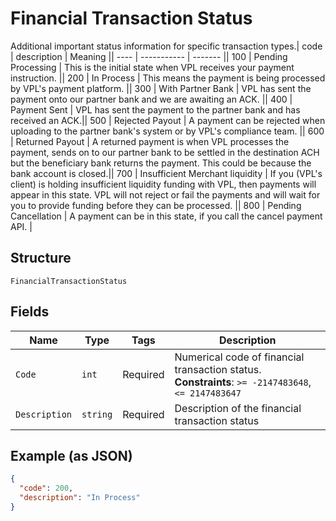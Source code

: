 
# Financial Transaction Status

Additional important status information for specific transaction types.| code  | description  | Meaning || ----  | -----------  | ------- || 100   | Pending Processing | This is the initial state when VPL receives your payment instruction. || 200   | In Process         | This means the payment is being processed by VPL's payment platform. || 300   | With Partner Bank  | VPL has sent the payment onto our partner bank and we are awaiting an ACK. || 400   | Payment Sent       | VPL has sent the payment to the partner bank and has received an ACK.|| 500   | Rejected Payout    | A payment can be rejected when uploading to the partner bank's system or by VPL's compliance team. || 600   | Returned Payout    | A returned payment is when VPL processes the payment, sends on to our partner bank to be settled in the destination ACH but the beneficiary bank returns the payment. This could be because the bank account is closed.|| 700   | Insufficient Merchant liquidity | If you (VPL's client) is holding insufficient liquidity funding with VPL, then payments will appear in this state. VPL will not reject or fail the payments and will wait for you to provide funding before they can be processed. || 800   | Pending Cancellation            | A payment can be in this state, if you call the cancel payment API. |

## Structure

`FinancialTransactionStatus`

## Fields

| Name | Type | Tags | Description |
|  --- | --- | --- | --- |
| `Code` | `int` | Required | Numerical code of financial transaction status.<br>**Constraints**: `>= -2147483648`, `<= 2147483647` |
| `Description` | `string` | Required | Description of the financial transaction status |

## Example (as JSON)

```json
{
  "code": 200,
  "description": "In Process"
}
```

